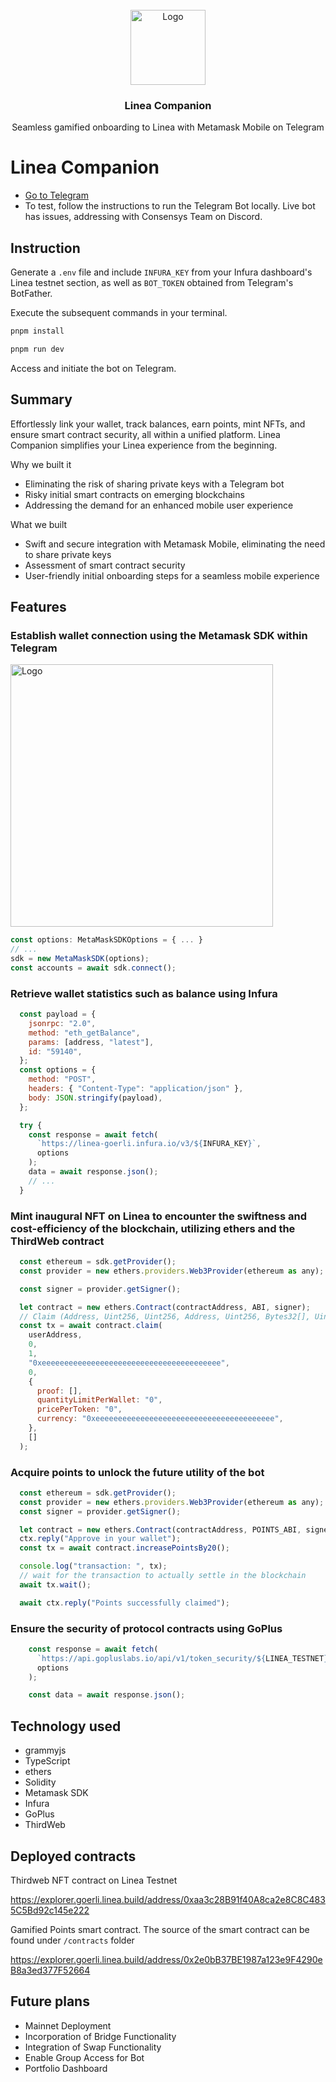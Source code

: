 <br />
<div align="center">
  <a href="https://github.com/aeither/azuro-telegram-bot">
    <img src="https://github.com/aeither/linea-companion/assets/36173828/f2a8e5f6-da3c-49d6-908a-2c2706dddc19" alt="Logo" width="120" >
  </a>

<h3 align="center">Linea Companion</h3>
  <p align="center">
    Seamless gamified onboarding to Linea with Metamask Mobile on Telegram
    <br />
  </p>
</div>

# Linea Companion

- [Go to Telegram](https://t.me/LineaCompanionBot)
- To test, follow the instructions to run the Telegram Bot locally. Live bot has issues, addressing with Consensys Team on Discord.

## Instruction

Generate a `.env` file and include `INFURA_KEY` from your Infura dashboard's Linea testnet section, as well as `BOT_TOKEN` obtained from Telegram's BotFather.

Execute the subsequent commands in your terminal.

```bash
pnpm install
```

```bash
pnpm run dev
```

Access and initiate the bot on Telegram.

## Summary

Effortlessly link your wallet, track balances, earn points, mint NFTs, and ensure smart contract security, all within a unified platform. Linea Companion simplifies your Linea experience from the beginning.

Why we built it
- Eliminating the risk of sharing private keys with a Telegram bot
- Risky initial smart contracts on emerging blockchains
- Addressing the demand for an enhanced mobile user experience

What we built
- Swift and secure integration with Metamask Mobile, eliminating the need to share private keys
- Assessment of smart contract security
- User-friendly initial onboarding steps for a seamless mobile experience

## Features

### Establish wallet connection using the Metamask SDK within Telegram

<img src="https://github.com/aeither/linea-companion/assets/36173828/a23e80dd-2b53-4bec-a9c0-7b464ed4ddfb" alt="Logo" width="420" >

```jsx
const options: MetaMaskSDKOptions = { ... }
// ...
sdk = new MetaMaskSDK(options);
const accounts = await sdk.connect();
```

### Retrieve wallet statistics such as balance using Infura

```jsx
  const payload = {
    jsonrpc: "2.0",
    method: "eth_getBalance",
    params: [address, "latest"],
    id: "59140",
  };
  const options = {
    method: "POST",
    headers: { "Content-Type": "application/json" },
    body: JSON.stringify(payload),
  };

  try {
    const response = await fetch(
      `https://linea-goerli.infura.io/v3/${INFURA_KEY}`,
      options
    );
    data = await response.json();
    // ...
  }
```

### Mint inaugural NFT on Linea to encounter the swiftness and cost-efficiency of the blockchain, utilizing ethers and the ThirdWeb contract

```jsx
  const ethereum = sdk.getProvider();
  const provider = new ethers.providers.Web3Provider(ethereum as any);

  const signer = provider.getSigner();

  let contract = new ethers.Contract(contractAddress, ABI, signer);
  // Claim (Address, Uint256, Uint256, Address, Uint256, Bytes32[], Uint256, Uint256, Address, Bytes)
  const tx = await contract.claim(
    userAddress,
    0,
    1,
    "0xeeeeeeeeeeeeeeeeeeeeeeeeeeeeeeeeeeeeeeee",
    0,
    {
      proof: [],
      quantityLimitPerWallet: "0",
      pricePerToken: "0",
      currency: "0xeeeeeeeeeeeeeeeeeeeeeeeeeeeeeeeeeeeeeeee",
    },
    []
  );
```

### Acquire points to unlock the future utility of the bot

```jsx
  const ethereum = sdk.getProvider();
  const provider = new ethers.providers.Web3Provider(ethereum as any);
  const signer = provider.getSigner();

  let contract = new ethers.Contract(contractAddress, POINTS_ABI, signer);
  ctx.reply("Approve in your wallet");
  const tx = await contract.increasePointsBy20();

  console.log("transaction: ", tx);
  // wait for the transaction to actually settle in the blockchain
  await tx.wait();

  await ctx.reply("Points successfully claimed");
```

### Ensure the security of protocol contracts using GoPlus

```jsx
    const response = await fetch(
      `https://api.gopluslabs.io/api/v1/token_security/${LINEA_TESTNET}?contract_addresses=${message.text}`,
      options
    );

    const data = await response.json();
```

## Technology used

- grammyjs
- TypeScript
- ethers
- Solidity
- Metamask SDK
- Infura
- GoPlus
- ThirdWeb

## Deployed contracts

Thirdweb NFT contract on Linea Testnet

https://explorer.goerli.linea.build/address/0xaa3c28B91f40A8ca2e8C8C4835C5Bd92c145e222

Gamified Points smart contract. The source of the smart contract can be found under `/contracts` folder

https://explorer.goerli.linea.build/address/0x2e0bB37BE1987a123e9F4290eB8a3ed377F52664

## Future plans

- Mainnet Deployment
- Incorporation of Bridge Functionality
- Integration of Swap Functionality
- Enable Group Access for Bot
- Portfolio Dashboard

